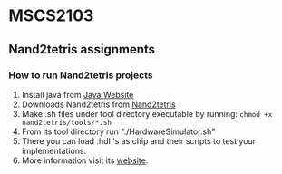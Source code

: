 # MSCS2103

## Nand2tetris assignments
### How to run Nand2tetris projects
1. Install java from [Java Website](http://www.java.com)
2. Downloads Nand2tetris from [Nand2tetris](https://www.nand2tetris.org)
3. Make .sh files under tool directory executable by running:
 ```chmod +x nand2tetris/tools/*.sh```
4. From its tool directory run "./HardwareSimulator.sh"
5. There you can load .hdl 's as chip and their scripts to test your implementations.
6. More information visit its [website](https://www.nand2tetris.org).